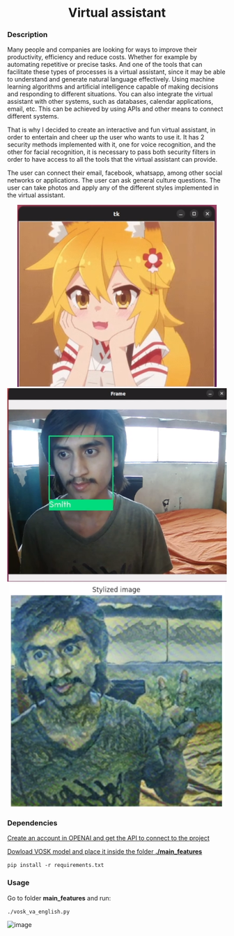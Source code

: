 <h1 align="center"> Virtual assistant </h1>

### Description
Many people and companies are looking for ways to improve their productivity, efficiency and reduce costs. Whether for example by automating repetitive or precise tasks.
And one of the tools that can facilitate these types of processes is a virtual assistant, since it may be able to understand and generate natural language effectively. Using machine learning algorithms and artificial intelligence capable of making decisions and responding to different situations.
You can also integrate the virtual assistant with other systems, such as databases, calendar applications, email, etc. This can be achieved by using APIs and other means to connect different systems.

That is why I decided to create an interactive and fun virtual assistant, in order to entertain and cheer up the user who wants to use it.
It has 2 security methods implemented with it, one for voice recognition, and the other for facial recognition, it is necessary to pass both security filters in order to have access to all the tools that the virtual assistant can provide.

The user can connect their email, facebook, whatsapp, among other social networks or applications.
The user can ask general culture questions.
The user can take photos and apply any of the different styles implemented in the virtual assistant.


<div align="center">
    <img src="./main_features/images/readme_images/Screenshot from 2023-02-07 12-58-59.png">
    <img src="./main_features/images/readme_images/Screenshot from 2023-02-07 13-00-17.png">
    <img src="./main_features/images/readme_images/Screenshot from 2023-02-07 13-01-38.png">
</div>

### Dependencies

<a href="https://openai.com/api/">Create an account in OPENAI and get the API to connect to the project </a>

<a href="https://alphacephei.com/vosk/models">Dowload VOSK model and place it inside the folder **./main_features**</a>

```
pip install -r requirements.txt
```

### Usage

Go to folder **main_features** and run:


```
./vosk_va_english.py
```

![image](https://imgs.search.brave.com/xFpLwryLJ7-hi1BPwJwcl9l8ZR8u4poviDaw84RB6dw/rs:fit:1200:720:1/g:ce/aHR0cHM6Ly9jb250/ZW50LmZvcnR1bmUu/Y29tL3dwLWNvbnRl/bnQvdXBsb2Fkcy8y/MDE2LzEyL2dhdGVi/b3gtaGlrYXJpLXlv/dXR1YmUuanBn)
